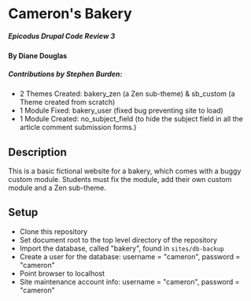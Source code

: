 # Cameron's Bakery

##### Epicodus Drupal Code Review 3

#### By Diane Douglas

##### Contributions by Stephen Burden:
* 2 Themes Created: bakery_zen (a Zen sub-theme) & sb_custom (a Theme created from scratch)
* 1 Module Fixed: bakery_user (fixed bug preventing site to load)
* 1 Module Created: no_subject_field (to hide the subject field in all the article comment submission forms.)

## Description

This is a basic fictional website for a bakery, which comes with a buggy custom module.
Students must fix the module, add their own custom module and a Zen sub-theme.

## Setup

* Clone this repository
* Set document root to the top level directory of the repository
* Import the database, called "bakery", found in `sites/db-backup`
* Create a user for the database: username = "cameron", password = "cameron"
* Point browser to localhost
* Site maintenance account info: username = "cameron", password = "cameron"
